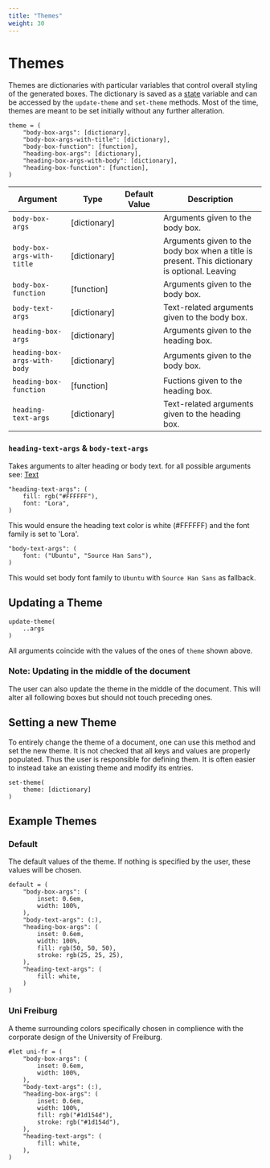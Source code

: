 ```yaml
---
title: "Themes"
weight: 30
---
```


# Themes
Themes are dictionaries with particular variables that control overall styling of the generated boxes.
The dictionary is saved as a [state](https://typst.app/docs/reference/meta/state/) variable and can be accessed by the `update-theme` and `set-theme` methods.
Most of the time, themes are meant to be set initially without any further alteration.
```typst
theme = (
    "body-box-args": [dictionary],
    "body-box-args-with-title": [dictionary],
    "body-box-function": [function],
    "heading-box-args": [dictionary],
    "heading-box-args-with-body": [dictionary],
    "heading-box-function": [function],
)
```
| Argument | Type | Default Value | Description |
| --- | --- | --- | --- |
| `body-box-args` | [dictionary] | | Arguments given to the body box. |
| `body-box-args-with-title` | [dictionary] | | Arguments given to the body box when a title is present. This dictionary is optional. Leaving  |
| `body-box-function` | [function] | | Arguments given to the body box. |
| `body-text-args` | [dictionary] | | Text-related arguments given to the body box. |
| `heading-box-args` | [dictionary] | | Arguments given to the heading box. |
| `heading-box-args-with-body` | [dictionary] | | Arguments given to the body box. |
| `heading-box-function` | [function] | | Fuctions given to the heading box. |
| `heading-text-args` | [dictionary] | | Text-related arguments given to the heading box. |


### `heading-text-args` & `body-text-args`
Takes arguments to alter heading or body text. for all possible arguments see: [Text](https://typst.app/docs/reference/text/text/)

```typst
"heading-text-args": (
    fill: rgb("#FFFFFF"),
    font: "Lora",
)
```
This would ensure the heading text color is white (#FFFFFF) and the font family is set to 'Lora'.

```typst
"body-text-args": (
    font: ("Ubuntu", "Source Han Sans"),
)
```
This would set body font family to `Ubuntu` with `Source Han Sans` as fallback.

## Updating a Theme
```typst
update-theme(
    ..args
)
```
All arguments coincide with the values of the ones of `theme` shown above.

### Note: Updating in the middle of the document
The user can also update the theme in the middle of the document.
This will alter all following boxes but should not touch preceding ones.

## Setting a new Theme
To entirely change the theme of a document, one can use this method and set the new theme.
It is not checked that all keys and values are properly populated.
Thus the user is responsible for defining them.
It is often easier to instead take an existing theme and modify its entries.
```typst
set-theme(
    theme: [dictionary]
)
```

## Example Themes
### Default
The default values of the theme. If nothing is specified by the user, these values will be chosen.
```typst
default = (
    "body-box-args": (
        inset: 0.6em,
        width: 100%,
    ),
    "body-text-args": (:),
    "heading-box-args": (
        inset: 0.6em,
        width: 100%,
        fill: rgb(50, 50, 50),
        stroke: rgb(25, 25, 25),
    ),
    "heading-text-args": (
        fill: white,
    )
)
```

### Uni Freiburg
A theme surrounding colors specifically chosen in complience with the corporate design of the University of Freiburg.
```typst
#let uni-fr = (
    "body-box-args": (
        inset: 0.6em,
        width: 100%,
    ),
    "body-text-args": (:),
    "heading-box-args": (
        inset: 0.6em,
        width: 100%,
        fill: rgb("#1d154d"),
        stroke: rgb("#1d154d"),
    ),
    "heading-text-args": (
        fill: white,
    ),
)
```
